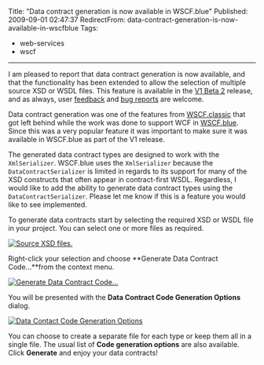 Title: "Data contract generation is now available in WSCF.blue"
Published: 2009-09-01 02:47:37
RedirectFrom: data-contract-generation-is-now-available-in-wscfblue
Tags:
  - web-services
  - wscf
---
I am pleased to report that data contract generation is now available, and that the functionality has been extended to allow the selection of multiple source XSD or WSDL files. This feature is available in the [V1 Beta 2](http://wscfblue.codeplex.com/Release/ProjectReleases.aspx?ReleaseId=32274#DownloadId=81520) release, and as always, user [feedback](http://wscfblue.codeplex.com/Thread/List.aspx) and [bug reports](http://wscfblue.codeplex.com/WorkItem/List.aspx) are welcome.

Data contract generation was one of the features from [WSCF.classic](http://www.codeplex.com/WSCFclassic) that got left behind while the work was done to support WCF in [WSCF.blue](http://www.codeplex.com/WSCFblue/). Since this was a very popular feature it was important to make sure it was available in WSCF.blue as part of the V1 release.

The generated data contract types are designed to work with the `XmlSerializer`. WSCF.blue uses the `XmlSerializer` because the `DataContractSerializer` is limited in regards to its support for many of the XSD constructs that often appear in contract-first WSDL. Regardless, I would like to add the ability to generate data contract types using the `DataContractSerializer`. Please let me know if this is a feature you would like to see implemented.

To generate data contracts start by selecting the required XSD or WSDL file in your project. You can select one or more files as required.

[![Source XSD files.](/posts/images/Solution-Explorer-thumb.png "Source XSD files.")](/posts/images/Solution-Explorer.png)

Right-click your selection and choose **Generate Data Contract Code...**from the context menu.

[![Generate Data Contract Code...](/posts/images/Generate-Data-Contract-Code-thumb.png "Generate Data Contract Code...")](/posts/images/Generate-Data-Contract-Code.png)

You will be presented with the **Data Contract Code Generation Options** dialog.

[![Data Contact Code Generation Options](/posts/images/Generation-Options-dialog-thumb.png "Data Contact Code Generation Options")](/posts/images/Generation-Options-dialog.png)

You can choose to create a separate file for each type or keep them all in a single file. The usual list of **Code generation options** are also available. Click **Generate** and enjoy your data contracts!
